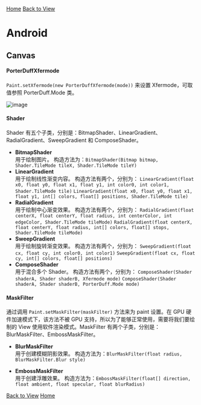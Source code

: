 [Home](../../README.md)
[Back to View](./View.md)

# Android

## Canvas

#### PorterDuffXfermode

`Paint.setXfermode(new PorterDuffXfermode(mode))` 来设置 Xfermode，可取值参照 PorterDuff.Mode 类。

![image](https://user-images.githubusercontent.com/8423120/45747336-1ddccc00-bc38-11e8-8d43-a2f8f1b1c70a.png)

#### Shader

Shader 有五个子类，分别是：BitmapShader、LinearGradient、RadialGradient、SweepGradient 和 ComposeShader。

- **BitmapShader**<br>
用于绘制图片。
构造方法为：`BitmapShader(Bitmap bitmap, Shader.TileMode tileX, Shader.TileMode tileY)`
- **LinearGradient**<br>
用于绘制线性渐变内容。
构造方法有两个，分别为：
`LinearGradient(float x0, float y0, float x1, float y1, int color0, int color1, Shader.TileMode tile)`
`LinearGradient(float x0, float y0, float x1, float y1, int[] colors, float[] positions, Shader.TileMode tile)`
- **RadialGradient**<br>
用于绘制中心渐变效果。
构造方法有两个，分别为：
`RadialGradient(float centerX, float centerY, float radius, int centerColor, int edgeColor, Shader.TileMode tileMode)`
`RadialGradient(float centerX, float centerY, float radius, int[] colors, float[] stops, Shader.TileMode tileMode)`
- **SweepGradient**<br>
用于绘制旋转渐变效果。
构造方法有两个，分别为：
`SweepGradient(float cx, float cy, int color0, int color1)`
`SweepGradient(float cx, float cy, int[] colors, float[] positions)`
- **ComposeShader**<br>
用于混合多个 Shader。
构造方法有两个，分别为：
`ComposeShader(Shader shaderA, Shader shaderB, Xfermode mode)`
`ComposeShader(Shader shaderA, Shader shaderB, PorterDuff.Mode mode)`

#### MaskFilter

通过调用 `Paint.setMaskFilter(maskFilter)` 方法来为 paint 设置。在 GPU 硬件加速模式下，该方法不被 GPU 支持，所以为了能够正常使用，需要将我们要绘制的 View 使用软件渲染模式。MaskFilter 有两个子类，分别是：BlurMaskFilter、EmbossMaskFilter。

- **BlurMaskFilter**<br>
用于创建模糊阴影效果。
构造方法为：`BlurMaskFilter(float radius, BlurMaskFilter.Blur style)`

- **EmbossMaskFilter**<br>
用于创建浮雕效果。
构造方法为：`EmbossMaskFilter(float[] direction, float ambient, float specular, float blurRadius)`

[Back to View](./View.md)
[Home](../../README.md)